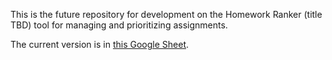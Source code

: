 This is the future repository for development on the Homework Ranker (title TBD) tool for managing and prioritizing assignments.

The current version is in [this Google Sheet](https://docs.google.com/spreadsheets/d/1mNHV4e6QuKCtqp3TcSefAo9WmPTU1iAvxWAW7AOErzQ/edit?gid=0#gid=0).
